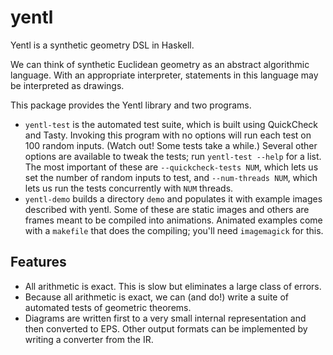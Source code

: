 # yentl

Yentl is a synthetic geometry DSL in Haskell.

We can think of synthetic Euclidean geometry as an abstract algorithmic language. With an appropriate interpreter, statements in this language may be interpreted as drawings.

This package provides the Yentl library and two programs.
* ``yentl-test`` is the automated test suite, which is built using QuickCheck and Tasty. Invoking this program with no options will run each test on 100 random inputs. (Watch out! Some tests take a while.) Several other options are available to tweak the tests; run ``yentl-test --help`` for a list. The most important of these are ``--quickcheck-tests NUM``, which lets us set the number of random inputs to test, and ``--num-threads NUM``, which lets us run the tests concurrently with ``NUM`` threads.
* ``yentl-demo`` builds a directory ``demo`` and populates it with example images described with yentl. Some of these are static images and others are frames meant to be compiled into animations. Animated examples come with a ``makefile`` that does the compiling; you'll need ``imagemagick`` for this.

## Features

* All arithmetic is exact. This is slow but eliminates a large class of errors.
* Because all arithmetic is exact, we can (and do!) write a suite of automated tests of geometric theorems.
* Diagrams are written first to a very small internal representation and then converted to EPS. Other output formats can be implemented by writing a converter from the IR.
